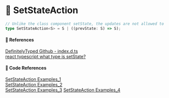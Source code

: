 # 🌟 SetStateAction

```ts
// Unlike the class component setState, the updates are not allowed to be partial
type SetStateAction<S> = S | ((prevState: S) => S);
```

#### 🔎 References

[DefinitelyTyped Github - index.d.ts](https://github.com/DefinitelyTyped/DefinitelyTyped/blob/813a8799e465a7d5f0d6776643f20f93681e85e4/types/react/index.d.ts#L869) <br/>
[react typescript what type is setState?](https://stackoverflow.com/questions/64082847/react-typescript-what-type-is-setstate)

#### 🤖 Code References

[SetStateAction Examples_1](https://github.com/jhackshaw/iplocate/blob/master/frontend/src/hooks/usePersistentState.ts) <br/>
[SetStateAction Examples_2](https://github.com/geist-org/geist-ui/blob/master/components/use-current-state/use-current-state.ts) <br/>
[SetStateAction Examples_3](https://github.com/openshift-assisted/assisted-installer-ui/blob/master/libs/ui-lib/lib/common/hooks/useStateSafely.ts)
[SetStateAction Examples_4](https://github.com/Suwayomi/Tachidesk-WebUI/blob/master/src/util/useLocalStorage.tsx)
